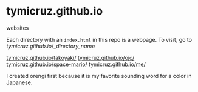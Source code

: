 # tymicruz.github.io
websites

Each directory with an `index.html` in this repo is a webpage. To visit, go to *tymicruz.github.io*/__directory_name_

[tymicruz.github.io/takoyaki/](https://tymicruz.github.io/takoyaki/)
[tymicruz.github.io/ojc/](https://tymicruz.github.io/ojc/)
[tymicruz.github.io/space-mario/](https://tymicruz.github.io/space-mario/)
[tymicruz.github.io/me/](https://tymicruz.github.io/me/)

I created orengi first because it is my favorite sounding word for a color in Japanese. 

